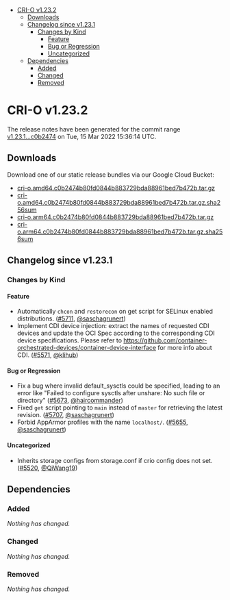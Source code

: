 - [CRI-O v1.23.2](#cri-o-v1232)
  - [Downloads](#downloads)
  - [Changelog since v1.23.1](#changelog-since-v1231)
    - [Changes by Kind](#changes-by-kind)
      - [Feature](#feature)
      - [Bug or Regression](#bug-or-regression)
      - [Uncategorized](#uncategorized)
  - [Dependencies](#dependencies)
    - [Added](#added)
    - [Changed](#changed)
    - [Removed](#removed)

# CRI-O v1.23.2

The release notes have been generated for the commit range
[v1.23.1...c0b2474](https://github.com/cri-o/cri-o/compare/v1.23.1...c0b2474b80fd0844b883729bda88961bed7b472b) on Tue, 15 Mar 2022 15:36:14 UTC.

## Downloads

Download one of our static release bundles via our Google Cloud Bucket:

- [cri-o.amd64.c0b2474b80fd0844b883729bda88961bed7b472b.tar.gz](https://storage.googleapis.com/cri-o/artifacts/cri-o.amd64.c0b2474b80fd0844b883729bda88961bed7b472b.tar.gz)
- [cri-o.amd64.c0b2474b80fd0844b883729bda88961bed7b472b.tar.gz.sha256sum](https://storage.googleapis.com/cri-o/artifacts/cri-o.amd64.c0b2474b80fd0844b883729bda88961bed7b472b.tar.gz.sha256sum)
- [cri-o.arm64.c0b2474b80fd0844b883729bda88961bed7b472b.tar.gz](https://storage.googleapis.com/cri-o/artifacts/cri-o.arm64.c0b2474b80fd0844b883729bda88961bed7b472b.tar.gz)
- [cri-o.arm64.c0b2474b80fd0844b883729bda88961bed7b472b.tar.gz.sha256sum](https://storage.googleapis.com/cri-o/artifacts/cri-o.arm64.c0b2474b80fd0844b883729bda88961bed7b472b.tar.gz.sha256sum)

## Changelog since v1.23.1

### Changes by Kind

#### Feature
 - Automatically `chcon` and `restorecon` on get script for SELinux enabled distributions. ([#5711](https://github.com/cri-o/cri-o/pull/5711), [@saschagrunert](https://github.com/saschagrunert))
 - Implement CDI device injection: extract the names of requested CDI devices and update
  the OCI Spec according to the corresponding CDI device specifications. Please refer to
  https://github.com/container-orchestrated-devices/container-device-interface for more
  info about CDI. ([#5571](https://github.com/cri-o/cri-o/pull/5571), [@klihub](https://github.com/klihub))

#### Bug or Regression
 - Fix a bug where invalid default_sysctls could be specified, leading to an error like "Failed to configure sysctls after unshare: No such file or directory" ([#5673](https://github.com/cri-o/cri-o/pull/5673), [@haircommander](https://github.com/haircommander))
 - Fixed `get` script pointing to `main` instead of `master` for retrieving the latest revision. ([#5707](https://github.com/cri-o/cri-o/pull/5707), [@saschagrunert](https://github.com/saschagrunert))
 - Forbid AppArmor profiles with the name `localhost/`. ([#5655](https://github.com/cri-o/cri-o/pull/5655), [@saschagrunert](https://github.com/saschagrunert))

#### Uncategorized
 - Inherits storage configs from storage.conf if crio config does not set. ([#5520](https://github.com/cri-o/cri-o/pull/5520), [@QiWang19](https://github.com/QiWang19))

## Dependencies

### Added
_Nothing has changed._

### Changed
_Nothing has changed._

### Removed
_Nothing has changed._
